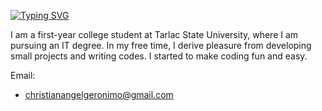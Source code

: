 [![Typing SVG](https://readme-typing-svg.herokuapp.com/?lines=Hi%20I%27m%20Christian%20Angel%20M.%20Geronimo)](https://git.io/typing-svg)

I am a first-year college student at Tarlac State University, where I am pursuing an IT degree. In my free time, I derive pleasure from developing small projects and writing codes. I started to make coding fun and easy.



Email:
- christianangelgeronimo@gmail.com
